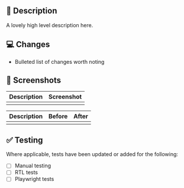## 📖 Description

A lovely high level description here.

## 💻 Changes

- Bulleted list of changes worth noting

## 📸 Screenshots

<!-- Delete as appropriate -->

| Description | Screenshot |
| ----------- | ---------- |
|             |            |

<!-- OR -->

| Description | Before | After |
| ----------- | ------ | ----- |
|             |        |       |

## ✅ Testing

Where applicable, tests have been updated or added for the following:

- [ ] Manual testing
- [ ] RTL tests
- [ ] Playwright tests
